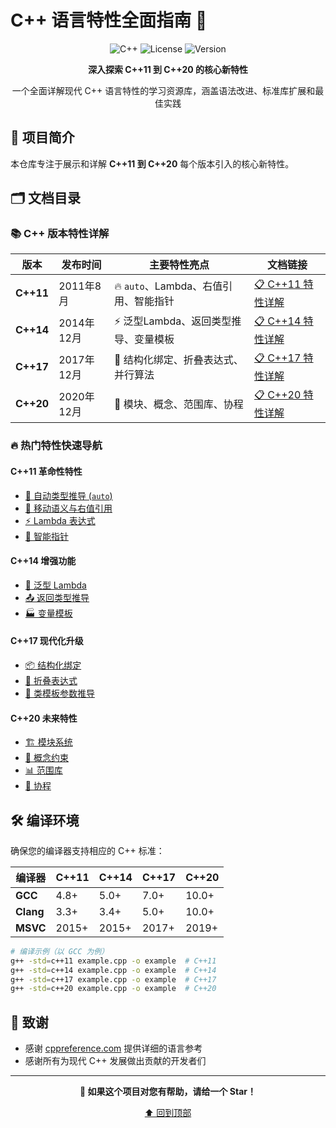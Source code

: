 # C++ 语言特性全面指南 🚀

<div align="center">

![C++](https://img.shields.io/badge/language-C++-blue.svg?style=for-the-badge&logo=cplusplus)
![License](https://img.shields.io/badge/license-MIT-green.svg?style=for-the-badge)
![Version](https://img.shields.io/badge/C++-11%7C14%7C17%7C20-red.svg?style=for-the-badge)

**深入探索 C++11 到 C++20 的核心新特性**

一个全面详解现代 C++ 语言特性的学习资源库，涵盖语法改进、标准库扩展和最佳实践

</div>

## 📖 项目简介

本仓库专注于展示和详解 **C++11 到 C++20** 每个版本引入的核心新特性。

## 🗂️ 文档目录

### 📚 C++ 版本特性详解

| 版本 | 发布时间 | 主要特性亮点 | 文档链接 |
|------|----------|--------------|----------|
| **C++11** | 2011年8月 | 🔥 `auto`、Lambda、右值引用、智能指针 | [📋 C++11 特性详解](cpp11_features.md) |
| **C++14** | 2014年12月 | ⚡ 泛型Lambda、返回类型推导、变量模板 | [📋 C++14 特性详解](cpp14_features.md) |
| **C++17** | 2017年12月 | 🎯 结构化绑定、折叠表达式、并行算法 | [📋 C++17 特性详解](cpp17_features.md) |
| **C++20** | 2020年12月 | 🌟 模块、概念、范围库、协程 | [📋 C++20 特性详解](cpp20_features.md) |

### 🔥 热门特性快速导航

#### C++11 革命性特性
- [🤖 自动类型推导 (`auto`)](cpp11_features.md#1-自动类型推导auto-和-decltype)
- [🔄 移动语义与右值引用](cpp11_features.md#4-右值引用与移动语义)
- [⚡ Lambda 表达式](cpp11_features.md#3-lambda-表达式)
- [🧠 智能指针](cpp11_features.md#智能指针)

#### C++14 增强功能
- [🔧 泛型 Lambda](cpp14_features.md#1-泛型-lambda-表达式)
- [📤 返回类型推导](cpp14_features.md#2-返回类型推导函数和-lambda)
- [🏭 变量模板](cpp14_features.md#3-变量模板)

#### C++17 现代化升级
- [📦 结构化绑定](cpp17_features.md#1-结构化绑定)
- [🔀 折叠表达式](cpp17_features.md#3-折叠表达式fold-expressions)
- [🧩 类模板参数推导](cpp17_features.md#4-类模板参数推导)

#### C++20 未来特性
- [🏗️ 模块系统](cpp20_features.md#1-模块modules)
- [📐 概念约束](cpp20_features.md#2-概念concepts)
- [📊 范围库](cpp20_features.md#3-范围库ranges)
- [🚀 协程](cpp20_features.md#协程)



## 🛠️ 编译环境

确保您的编译器支持相应的 C++ 标准：

| 编译器 | C++11 | C++14 | C++17 | C++20 |
|--------|-------|-------|-------|-------|
| **GCC** | 4.8+ | 5.0+ | 7.0+ | 10.0+ |
| **Clang** | 3.3+ | 3.4+ | 5.0+ | 10.0+ |
| **MSVC** | 2015+ | 2015+ | 2017+ | 2019+ |

```bash
# 编译示例（以 GCC 为例）
g++ -std=c++11 example.cpp -o example  # C++11
g++ -std=c++14 example.cpp -o example  # C++14
g++ -std=c++17 example.cpp -o example  # C++17
g++ -std=c++20 example.cpp -o example  # C++20
```


## 🙏 致谢

- 感谢 [cppreference.com](https://cppreference.com) 提供详细的语言参考
- 感谢所有为现代 C++ 发展做出贡献的开发者们

---

<div align="center">

**🌟 如果这个项目对您有帮助，请给一个 Star！**

[⬆️ 回到顶部](#c-语言特性全面指南-)

</div>
